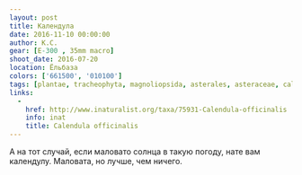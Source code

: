 ```yaml
---
layout: post
title: Календула
date: 2016-11-10 00:00:00
author: К.С.
gear: [E-300 , 35mm macro]
shoot_date: 2016-07-20
location: Ёльбаза
colors: ['661500', '010100']
tags: [plantae, tracheophyta, magnoliopsida, asterales, asteraceae, calendula, calendula officinalis]
links:
  -
    href: http://www.inaturalist.org/taxa/75931-Calendula-officinalis
    info: inat
    title: Calendula officinalis
---
```


А на тот случай, если маловато солнца в такую погоду, нате вам календулу. Маловата, но лучше, чем ничего.
